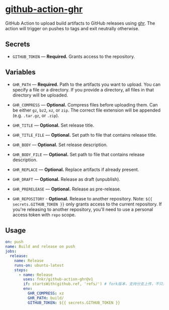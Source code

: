 # [github-action-ghr](https://github.com/fnkr/github-action-ghr)

GitHub Action to upload build artifacts to GitHub releases using [ghr](https://github.com/tcnksm/ghr).
The action will trigger on pushes to tags and exit neutrally otherwise.

## Secrets

- `GITHUB_TOKEN` — **Required.** Grants access to the repository.

## Variables

- `GHR_PATH` — **Required.**
  Path to the artifacts you want to upload.
  You can specify a file or a directory.
  If you provide a directory, all files in that directory will be uploaded.

- `GHR_COMPRESS` — **Optional.**
  Compress files before uploading them.
  Can be either `gz`, `bz2`, `xz`, or `zip`.
  The correct file extension will be appended (e.g. `.tar.gz`, or `.zip`).

- `GHR_TITLE` — **Optional.**
  Set release title.

- `GHR_TITLE_FILE` — **Optional.**
  Set path to file that contains release title.

- `GHR_BODY` — **Optional.**
  Set release description.

- `GHR_BODY_FILE` — **Optional.**
  Set path to file that contains release description.

- `GHR_REPLACE` — **Optional.**
  Replace artifacts if already present.

- `GHR_DRAFT` — **Optional.**
  Release as draft (unpublish).

- `GHR_PRERELEASE` — **Optional.**
  Release as pre-release.

- `GHR_REPOSITORY` - **Optional.**
  Release to another repository.
  Note: `${{ secrets.GITHUB_TOKEN }}` only grants access to the current repository.
  If you're releasing to another repository, you'll need to use a personal access token with `repo` scope.

## Usage

```yaml
on: push
name: Build and release on push
jobs:
  release:
    name: Release
    runs-on: ubuntu-latest
    steps:
      - name: Release
        uses: fnkr/github-action-ghr@v1
        if: startsWith(github.ref, 'refs/') # fork版本，支持分支上传，不只是tag
        env:
          GHR_COMPRESS: xz
          GHR_PATH: build/
          GITHUB_TOKEN: ${{ secrets.GITHUB_TOKEN }}
```
